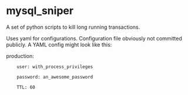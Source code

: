 mysql_sniper
============

A set of python scripts to kill long running transactions.

Uses yaml for configurations. Configuration file obviously not committed publicly. A YAML config might look like this:

production:

        user: with_process_privileges

        password: an_awesome_password

        TTL: 60

